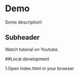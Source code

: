 # Demo

Some description!


## Subheader

Watch tutorial on Youtube.



##Local development


1.Open index.html in your browser

